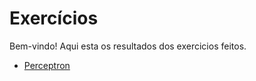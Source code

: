 # Exercícios

Bem-vindo! Aqui esta os resultados dos exercicios feitos.

- [Perceptron](perceptron/exercise1.md)